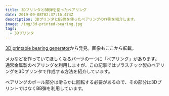 ```yaml
---
title: 3DプリンタとBB弾を使ったベアリング
date: 2019-09-08T02:37:16.474Z
description: 3DプリンタとBB弾を使ったベアリングの作例を紹介します。
image: /img/3d-printed-bearing.jpg
tags:
  - 3Dプリンタ
---
```

[3D printable bearing generator](https://hackaday.io/project/167251-3d-printable-bearing-generator)から発見。画像もここから転載。

メカなどを作っていてほしくなるパーツの一つに「ベアリング」があります。
通常金属製のベアリングを利用しますが、この記事ではプラスチック製のベアリングを3Dプリンタで作成する方法を紹介しています。

ベアリングのボール部分は滑らかに回転する必要があるので、その部分は3DプリントではなくBB弾を利用しています。
